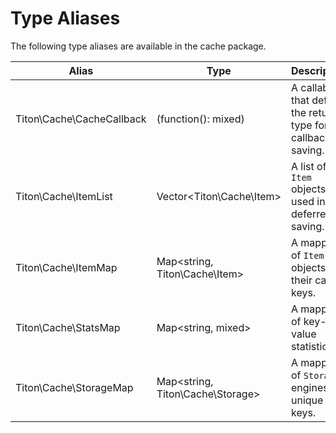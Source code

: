 # Type Aliases #

The following type aliases are available in the cache package.

<table class="table is-striped">
    <thead>
        <tr>
            <th>Alias</th>
            <th>Type</th>
            <th>Description</th>
        </tr>
    </thead>
    <tbody>
        <tr>
            <td>Titon\Cache\CacheCallback</td>
            <td>(function(): mixed)</td>
            <td>
                A callable that defines the return type for callback saving.
            </td>
        </tr>
        <tr>
            <td>Titon\Cache\ItemList</td>
            <td>Vector&lt;Titon\Cache\Item&gt;</td>
            <td>
                A list of <code>Item</code> objects used in deferred saving.
            </td>
        </tr>
        <tr>
            <td>Titon\Cache\ItemMap</td>
            <td>Map&lt;string, Titon\Cache\Item&gt;</td>
            <td>
                A mapping of <code>Item</code> objects to their cache keys.
            </td>
        </tr>
        <tr>
            <td>Titon\Cache\StatsMap</td>
            <td>Map&lt;string, mixed&gt;</td>
            <td>
                A mapping of key-value statistics.
            </td>
        </tr>
        <tr>
            <td>Titon\Cache\StorageMap</td>
            <td>Map&lt;string, Titon\Cache\Storage&gt;</td>
            <td>
                A mapping of <code>Storage</code> engines to unique keys.
            </td>
        </tr>
    </tbody>
</table>